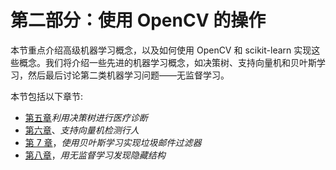 # 第二部分：使用 OpenCV 的操作

本节重点介绍高级机器学习概念，以及如何使用 OpenCV 和 scikit-learn 实现这些概念。我们将介绍一些先进的机器学习概念，如决策树、支持向量机和贝叶斯学习，然后最后讨论第二类机器学习问题——无监督学习。

本节包括以下章节:

*   [第五章](05.html)*利用决策树进行医疗诊断*
*   [第六章](06.html)、*支持向量机检测行人*
*   [第 7 章](07.html)，*使用贝叶斯学习实现垃圾邮件过滤器*
*   [第八章](08.html)，*用无监督学习发现隐藏结构*